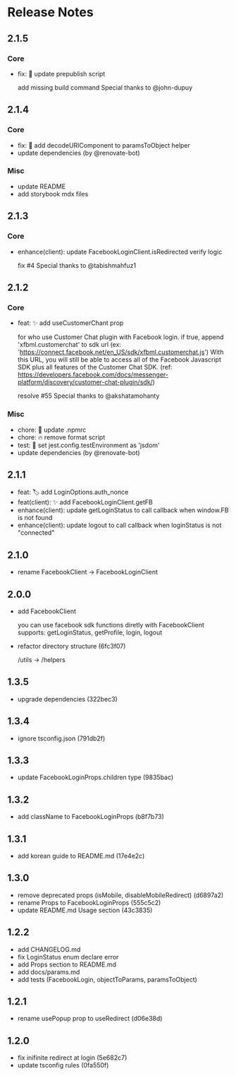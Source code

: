 <!-- markdownlint-disable MD024 MD034 MD033 -->

# Release Notes

## 2.1.5

### Core

- fix: 🔨 update prepublish script

  add missing build command
  Special thanks to @john-dupuy

## 2.1.4

### Core

- fix: 🐛 add decodeURIComponent to paramsToObject helper
- update dependencies (by @renovate-bot)

### Misc

- update README
- add storybook mdx files

## 2.1.3

### Core

- enhance(client): update FacebookLoginClient.isRedirected verify logic

  fix #4
  Special thanks to @tabishmahfuz1

## 2.1.2

### Core

- feat: :sparkles: add useCustomerChant prop

  for who use Customer Chat plugin with Facebook login.
  if true, append 'xfbml.customerchat' to sdk url (ex: 'https://connect.facebook.net/en_US/sdk/xfbml.customerchat.js')
  With this URL, you will still be able to access all of the Facebook Javascript SDK plus all features of the Customer Chat SDK.
  (ref: https://developers.facebook.com/docs/messenger-platform/discovery/customer-chat-plugin/sdk/)

  resolve #55
  Special thanks to @akshatamohanty

### Misc

- chore: 🔧 update .npmrc
- chore: 🔥 remove format script
- test: 🔧 set jest.config.testEnvironment as 'jsdom'
- update dependencies (by @renovate-bot)

## 2.1.1

- feat: :label: add LoginOptions.auth_nonce
- feat(client): :sparkles: add FacebookLoginClient.getFB
- enhance(client): update getLoginStatus to call callback when window.FB is not found
- enhance(client): update logout to call callback when loginStatus is not "connected"

## 2.1.0

- rename FacebookClient -> FacebookLoginClient

## 2.0.0

- add FacebookClient

  you can use facebook sdk functions diretly with FacebookClient <br>
  supports: getLoginStatus, getProfile, login, logout

- refactor directory structure (6fc3f07)

  /utils -> /helpers

## 1.3.5

- upgrade dependencies (322bec3)

## 1.3.4

- ignore tsconfig.json (791db2f)

## 1.3.3

- update FacebookLoginProps.children type (9835bac)

## 1.3.2

- add className to FacebookLoginProps (b8f7b73)

## 1.3.1

- add korean guide to README.md (17e4e2c)

## 1.3.0

- remove deprecated props (isMobile, disableMobileRedirect) (d6897a2)
- rename Props to FacebookLoginProps (555c5c2)
- update README.md Usage section (43c3835)

## 1.2.2

- add CHANGELOG.md
- fix LoginStatus enum declare error
- add Props section to README.md
- add docs/params.md
- add tests (FacebookLogin, objectToParams, paramsToObject)

## 1.2.1

- rename usePopup prop to useRedirect (d06e38d)

## 1.2.0

- fix inifinite redirect at login (5e682c7)
- update tsconfig rules (0fa550f)
